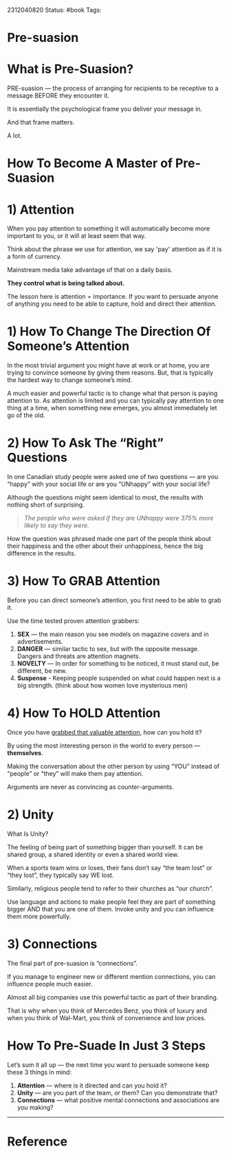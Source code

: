 2312040820
	Status: #book 
		Tags: 

# Pre-suasion

# What is Pre-Suasion?

PRE-suasion — the process of arranging for recipients to be receptive to a message BEFORE they encounter it.

It is essentially the psychological frame you deliver your message in.

And that frame matters.

A lot.

# How To Become A Master of Pre-Suasion

# 1) Attention

When you pay attention to something it will automatically become more important to you, or it will at least seem that way.

Think about the phrase we use for attention, we say 'pay' attention as if it is a form of currency. 


Mainstream media take advantage of that on a daily basis.

**They control what is being talked about.**

The lesson here is attention = importance. If you want to persuade anyone of anything you need to be able to capture, hold and direct their attention.

# 1) How To Change The Direction Of Someone’s Attention

In the most trivial argument you might have at work or at home, you are trying to convince someone by giving them reasons. But, that is typically the hardest way to change someone’s mind.

A much easier and powerful tactic is to change what that person is paying attention to. As attention is limited and you can typically pay attention to one thing at a time, when something new emerges, you almost immediately let go of the old.

# 2) How To Ask The “Right” Questions

In one Canadian study people were asked one of two questions — are you “happy” with your social life or are you “UNhappy” with your social life?

Although the questions might seem identical to most, the results with nothing short of surprising.

> _The people who were asked if they are UNhappy were 375% more likely to say they were._

How the question was phrased made one part of the people think about their happiness and the other about their unhappiness, hence the big difference in the results.

# 3) How To GRAB Attention

Before you can direct someone’s attention, you first need to be able to grab it.

Use the time tested proven attention grabbers:

1. **SEX** — the main reason you see models on magazine covers and in advertisements.
2. **DANGER** — similar tactic to sex, but with the opposite message. Dangers and threats are attention magnets.
3. **NOVELTY** — In order for something to be noticed, it must stand out, be different, be new.
4. **Suspense** - Keeping people suspended on what could happen next is a big strength. (think about how women love mysterious men)

# 4) How To HOLD Attention

Once you have [grabbed that valuable attention](https://www.youtube.com/watch?v=chcYXBsNL1A), how can you hold it?

By using the most interesting person in the world to every person — **themselves**.

Making the conversation about the other person by using “YOU” instead of “people” or “they” will make them pay attention.

Arguments are never as convincing as counter-arguments.

# 2) Unity

What Is Unity?

The feeling of being part of something bigger than yourself. It can be shared group, a shared identity or even a shared world view.

When a sports team wins or loses, their fans don’t say “the team lost” or “they lost”, they typically say WE lost.

Similarly, religious people tend to refer to their churches as “our church”.

Use language and actions to make people feel they are part of something bigger AND that you are one of them. Invoke unity and you can influence them more powerfully.

# 3) Connections

The final part of pre-suasion is “connections”.

If you manage to engineer new or different mention connections, you can influence people much easier.

Almost all big companies use this powerful tactic as part of their branding.

That is why when you think of Mercedes Benz, you think of luxury and when you think of Wal-Mart, you think of convenience and low prices.

# How To Pre-Suade In Just 3 Steps

Let’s sum it all up — the next time you want to persuade someone keep these 3 things in mind:

1. **Attention** — where is it directed and can you hold it?
2. **Unity** — are you part of the team, or them? Can you demonstrate that?
3. **Connections** — what positive mental connections and associations are you making?
---
# Reference
